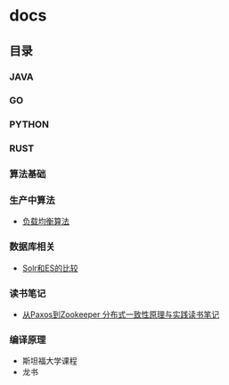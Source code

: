 # docs
## 目录

### JAVA

### GO

### PYTHON

### RUST

### 算法基础

### 生产中算法

- [负载均衡算法](<https://github.com/lpnpcs/docs/blob/master/docs/%E8%B4%9F%E8%BD%BD%E5%9D%87%E8%A1%A1%E7%AE%97%E6%B3%95.md>)

### 数据库相关

- [Solr和ES的比较]()

### 读书笔记

- [从Paxos到Zookeeper 分布式一致性原理与实践读书笔记](https://github.com/lpnpcs/docs/blob/master/docs/%E4%BB%8EPaxos%E5%88%B0Zookeeper%20%E5%88%86%E5%B8%83%E5%BC%8F%E4%B8%80%E8%87%B4%E6%80%A7%E5%8E%9F%E7%90%86%E4%B8%8E%E5%AE%9E%E8%B7%B5%E8%AF%BB%E4%B9%A6%E7%AC%94%E8%AE%B0.md)

### 编译原理

- 斯坦福大学课程
- 龙书

